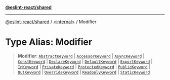 [**@eslint-react/shared**](../../README.md)

***

[@eslint-react/shared](../../README.md) / [\<internal\>](../README.md) / Modifier

# Type Alias: Modifier

> **Modifier**: [`AbstractKeyword`](AbstractKeyword.md) \| [`AccessorKeyword`](AccessorKeyword.md) \| [`AsyncKeyword`](AsyncKeyword.md) \| [`ConstKeyword`](ConstKeyword.md) \| [`DeclareKeyword`](DeclareKeyword.md) \| [`DefaultKeyword`](DefaultKeyword.md) \| [`ExportKeyword`](ExportKeyword.md) \| [`InKeyword`](InKeyword.md) \| [`PrivateKeyword`](PrivateKeyword.md) \| [`ProtectedKeyword`](ProtectedKeyword.md) \| [`PublicKeyword`](PublicKeyword.md) \| [`OutKeyword`](OutKeyword.md) \| [`OverrideKeyword`](OverrideKeyword.md) \| [`ReadonlyKeyword`](ReadonlyKeyword.md) \| [`StaticKeyword`](StaticKeyword.md)
